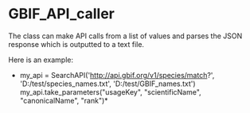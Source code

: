 GBIF_API_caller
===============

The class can make API calls from a list of values and parses the JSON response which is outputted to a text file.

Here is an example:

* my_api = SearchAPI('http://api.gbif.org/v1/species/match?', 'D:/test/species_names.txt', 'D:/test/GBIF_names.txt')
 my_api.take_parameters("usageKey", "scientificName", "canonicalName", "rank")*

